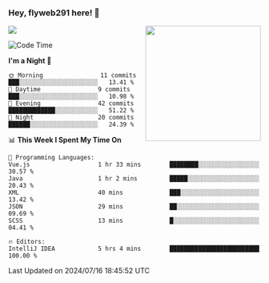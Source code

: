 ### Hey, flyweb291 here! 👋

![](https://metrics.lecoq.io/cherry291?template=classic&config.timezone=Asia%2FShanghai)
<img align='right' src="https://media.giphy.com/media/M9gbBd9nbDrOTu1Mqx/giphy.gif" width="230">
<!-- ![](https://github-readme-stats-ouuan.vercel.app/api?username=flyweb291&theme=dark&show_icons=true) -->

<!--START_SECTION:waka-->
![Code Time](http://img.shields.io/badge/Code%20Time-229%20hrs%203%20mins-blue)

**I'm a Night 🦉** 

```text
🌞 Morning                11 commits          ███░░░░░░░░░░░░░░░░░░░░░░   13.41 % 
🌆 Daytime                9 commits           ███░░░░░░░░░░░░░░░░░░░░░░   10.98 % 
🌃 Evening                42 commits          █████████████░░░░░░░░░░░░   51.22 % 
🌙 Night                  20 commits          ██████░░░░░░░░░░░░░░░░░░░   24.39 % 
```


📊 **This Week I Spent My Time On** 

```text
💬 Programming Languages: 
Vue.js                   1 hr 33 mins        ████████░░░░░░░░░░░░░░░░░   30.57 % 
Java                     1 hr 2 mins         █████░░░░░░░░░░░░░░░░░░░░   20.43 % 
XML                      40 mins             ███░░░░░░░░░░░░░░░░░░░░░░   13.42 % 
JSON                     29 mins             ██░░░░░░░░░░░░░░░░░░░░░░░   09.69 % 
SCSS                     13 mins             █░░░░░░░░░░░░░░░░░░░░░░░░   04.41 % 

🔥 Editors: 
IntelliJ IDEA            5 hrs 4 mins        █████████████████████████   100.00 % 
```


 Last Updated on 2024/07/16 18:45:52 UTC
<!--END_SECTION:waka-->

<!--
**flyweb291/数字游牧人** is a ✨ _special_ ✨ repository because its `README.md` (this file) appears on your GitHub profile.

Here are some ideas to get you started:

- 🔭 I’m currently working on ...
- 🌱 I’m currently learning ...
- 👯 I’m looking to collaborate on ...
- 🤔 I’m looking for help with ...
- 💬 Ask me about ...
- 📫 How to reach me: ...
- 😄 Pronouns: ...
- ⚡ Fun fact: ...
-->
